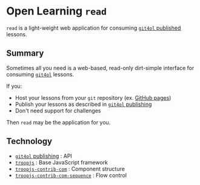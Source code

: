 # Open Learning `read`

`read` is a light-weight web application for consuming [`git4ol` published](//github.com/open-learning/git4ol/blob/master/publishing.md) lessons.


## Summary

Sometimes all you need is a web-based, read-only dirt-simple interface for consuming [`git4ol`](//github.com/open-learning/git4ol) lessons.

If you:

- Host your lessons from your `git` repository (ex. [GitHub pages](//pages.github.com/))
- Publish your lessons as described in [`git4ol` publishing](//github.com/open-learning/git4ol/blob/master/publishing.md)
- Don't need support for challenges

Then `read` may be the application for you.

## Technology

- [`git4ol` publishing](//github.com/open-learning/git4ol/blob/master/publishing.md) : API
- [`troopjs`](//github.com/troopjs/troopjs) : Base JavaScript framework
- [`troopjs-contrib-com`](//github.com/troopjs-contrib/troopjs-contrib-com) : Component structure
- [`troopjs-contrib-com-sequence`](//github.com/troopjs-contrib/troopjs-contrib-com-sequence) : Flow control
